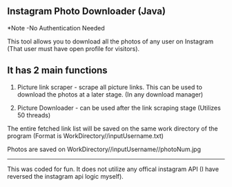 Instagram Photo Downloader (Java) 
----------------------------------
*Note -No Authentication Needed

This tool allows you to download all the photos of any user on Instagram (That user must have open profile for visitors).


It has 2 main functions
---

1) Picture link scraper - scrape all picture links. This can be used to download the photos at a later stage. (In any download manager)

2) Picture Downloader - can be used after the link scraping stage (Utilizes 50 threads)

The entire fetched link list will be saved on the same work directory of the program (Format is WorkDirectory//inputUsername.txt)

Photos are saved on WorkDirectory//inputUsername//photoNum.jpg


---
This was coded for fun. It does not utilize any offical instagram API (I have reversed the instagram api logic myself).
